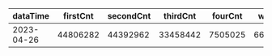 |dataTime|firstCnt|secondCnt|thirdCnt|fourCnt|winCnt|vrate|wrate|
|-|-|-|-|-|-|-|-|
|2023-04-26|44806282|44392962|33458442|7505025|6699320|0%|0%|